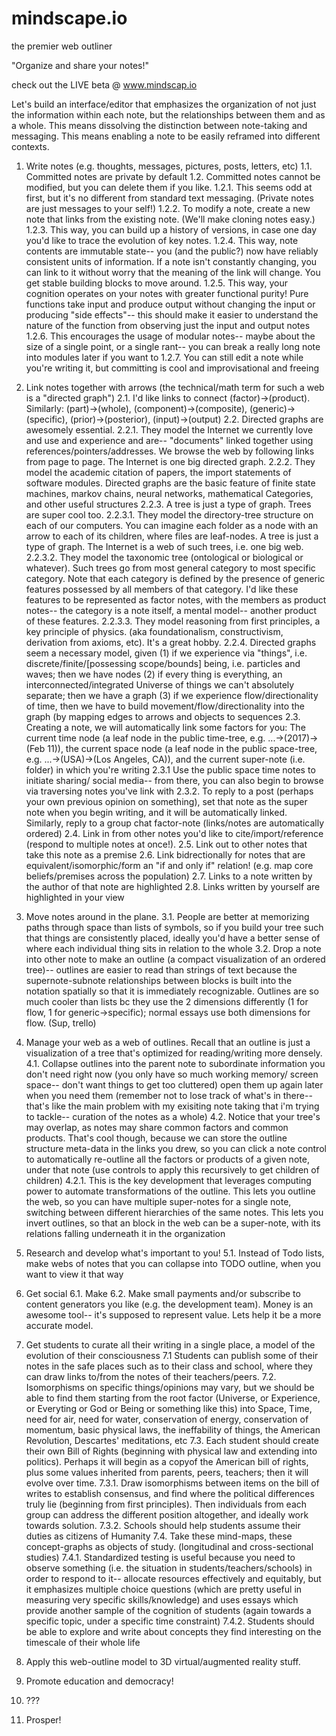 # mindscape.io
the premier web outliner

"Organize and share your notes!"

check out the LIVE beta @ www.mindscap.io


Let's build an interface/editor that emphasizes the organization of not just the information within each note, but the relationships between them and as a whole. This means dissolving the distinction between note-taking and messaging. This means enabling a note to be easily reframed into different contexts.

1. Write notes (e.g. thoughts, messages, pictures, posts, letters, etc)
1.1. Committed notes are private by default
1.2. Committed notes cannot be modified, but you can delete them if you like.
1.2.1. This seems odd at first, but it's no different from standard text messaging. (Private notes are just messages to your self!)
1.2.2. To modify a note, create a new note that links from the existing note. (We'll make cloning notes easy.)
1.2.3. This way, you can build up a history of versions, in case one day you'd like to trace the evolution of key notes.
1.2.4. This way, note contents are immutable state-- you (and the public?) now have reliably consistent units of information. If a note isn't constantly changing, you can link to it without worry that the meaning of the link will change. You get stable building blocks to move around.
1.2.5. This way, your cognition operates on your notes with greater functional purity! Pure functions take input and produce output without changing the input or producing "side effects"-- this should make it easier to understand the nature of the function from observing just the input and output notes
1.2.6. This encourages the usage of modular notes-- maybe about the size of a single point, or a single rant-- you can break a really long note into modules later if you want to
1.2.7. You can still edit a note while you're writing it, but committing is cool and improvisational and freeing


2. Link notes together with arrows (the technical/math term for such a web is a "directed graph")
2.1. I'd like links to connect (factor)->(product). Similarly: (part)->(whole), (component)->(composite), (generic)->(specific), (prior)->(posterior), (input)->(output)
2.2. Directed graphs are awesomely essential.
2.2.1. They model the Internet we currently love and use and experience and are-- "documents" linked together using references/pointers/addresses. We browse the web by following links from page to page. The Internet is one big directed graph.
2.2.2. They model the academic citation of papers, the import statements of software modules. Directed graphs are the basic feature of finite state machines, markov chains, neural networks, mathematical Categories, and other useful structures
2.2.3. A tree is just a type of graph. Trees are super cool too.
2.2.3.1. They model the directory-tree structure on each of our computers. You can imagine each folder as a node with an arrow to each of its children, where files are leaf-nodes. A tree is just a type of graph. The Internet is a web of such trees, i.e. one big web.
2.2.3.2. They model the taxonomic tree (ontological or biological or whatever). Such trees go from most general category to most specific category. Note that each category is defined by the presence of generic features possessed by all members of that category. I'd like these features to be represented as factor notes, with the members as product notes-- the category is a note itself, a mental model-- another product of these features.
2.2.3.3. They model reasoning from first principles, a key principle of physics. (aka foundationalism, constructivism, derivation from axioms, etc). It's a great hobby.
2.2.4. Directed graphs seem a necessary model, given (1) if we experience via "things", i.e. discrete/finite/[possessing scope/bounds] being, i.e. particles and waves; then we have nodes (2) if every thing is everything, an interconnected/integrated Universe of things we can't absolutely separate; then we have a graph (3) if we experience flow/directionality of time, then we have to build movement/flow/directionality into the graph (by mapping edges to arrows and objects to sequences 
2.3. Creating a note, we will automatically link some factors for you: The current time node (a leaf node in the public time-tree, e.g. ...->(2017)->(Feb 11)), the current space node (a leaf node in the public space-tree, e.g. ...->(USA)->(Los Angeles, CA)), and the current super-note (i.e. folder) in which you're writing
2.3.1 Use the public space time notes to initiate sharing/ social media-- from there, you can also begin to browse via traversing notes you've link with
2.3.2. To reply to a post (perhaps your own previous opinion on something), set that note as the super note when you begin writing, and it will be automatically linked. Similarly, reply to a group chat factor-note (links/notes are automatically ordered)
2.4. Link in from other notes you'd like to cite/import/reference (respond to multiple notes at once!).
2.5. Link out to other notes that take this note as a premise
2.6. Link bidrectionally for notes that are equivalent/isomorphic/form an "if and only if" relation! (e.g. map core beliefs/premises across the population)
2.7. Links to a note written by the author of that note are highlighted 
2.8. Links written by yourself are highlighted in your view


3. Move notes around in the plane.
3.1. People are better at memorizing paths through space than lists of symbols, so if you build your tree such that things are consistently placed, ideally you'd have a better sense of where each individual thing sits in relation to the whole
3.2. Drop a note into other note to make an outline (a compact visualization of an ordered tree)-- outlines are easier to read than strings of text because the supernote-subnote relationships between blocks is built into the notation spatially so that it is immediately recognizable. Outlines are so much cooler than lists bc they use the 2 dimensions differently (1 for flow, 1 for generic->specific); normal essays use both dimensions for flow. (Sup, trello)


4. Manage your web as a web of outlines. Recall that an outline is just a visualization of a tree that's optimized for reading/writing more densely.
4.1. Collapse outlines into the parent note to subordinate information you don't need right now (you only have so much working memory/ screen space-- don't want things to get too cluttered) open them up again later when you need them (remember not to lose track of what's in there-- that's like the main problem with my exisiting note taking that i'm trying to tackle-- curation of the notes as a whole)
4.2. Notice that your tree's may overlap, as notes may share common factors and common products. That's cool though, because we can store the outline structure meta-data in the links you drew, so you can click a note control to automatically re-outline all the factors or products of a given note, under that note (use controls to apply this recursively to get children of children)
4.2.1. This is the key development that leverages computing power to automate transformations of the outline. This lets you outline the web, so you can have multiple super-notes for a single note, switching between different hierarchies of the same notes. This lets you invert outlines, so that an block in the web can be a super-note, with its relations falling underneath it in the organization


5. Research and develop what's important to you!
5.1. Instead of Todo lists, make webs of notes that you can collapse into TODO outline, when you want to view it that way


6. Get social
6.1. Make
6.2. Make small payments and/or subscribe to content generators you like (e.g. the development team). Money is an awesome tool-- it's supposed to represent value. Lets help it be a more accurate model. 


7. Get students to curate all their writing in a single place, a model of the evolution of their consciousness
7.1 Students can publish some of their notes in the safe places such as to their class and school, where they can draw links to/from the notes of their teachers/peers.
7.2. Isomorphisms on specific things/opinions may vary, but we should be able to find them starting from the root factor (Universe, or Experience, or Everyting or God or Being or something like this) into Space, Time, need for air, need for water, conservation of energy, conservation of momentum, basic physical laws, the ineffability of things, the American Revolution, Descartes' meditations, etc
7.3. Each student should create their own Bill of Rights (beginning with physical law and extending into politics). Perhaps it will begin as a copyof the American bill of rights, plus some values inherited from parents, peers, teachers; then it will evolve over time.
7.3.1. Draw isomorphisms between items on the bill of writes to establish consensus, and find where the political differences truly lie (beginning from first principles). Then individuals from each group can address the different position altogether, and ideally work towards solution.
7.3.2. Schools should help students assume their duties as citizens of Humanity
7.4. Take these mind-maps, these concept-graphs as objects of study. (longitudinal and cross-sectional studies)
7.4.1. Standardized testing is useful because you need to observe something (i.e. the situation in students/teachers/schools) in order to respond to it-- allocate resources effectively and equitably, but it emphasizes multiple choice questions (which are pretty useful in measuring very specific skills/knowledge) and uses essays which provide another sample of the cognition of students (again towards a specific topic, under a specific time constraint)
7.4.2. Students should be able to explore and write about concepts they find interesting on the timescale of their whole life


8. Apply this web-outline model to 3D virtual/augmented reality stuff.


9. Promote education and democracy!


10. ???


11. Prosper!
